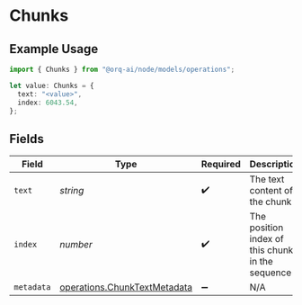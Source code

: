 # Chunks

## Example Usage

```typescript
import { Chunks } from "@orq-ai/node/models/operations";

let value: Chunks = {
  text: "<value>",
  index: 6043.54,
};
```

## Fields

| Field                                                                        | Type                                                                         | Required                                                                     | Description                                                                  |
| ---------------------------------------------------------------------------- | ---------------------------------------------------------------------------- | ---------------------------------------------------------------------------- | ---------------------------------------------------------------------------- |
| `text`                                                                       | *string*                                                                     | :heavy_check_mark:                                                           | The text content of the chunk                                                |
| `index`                                                                      | *number*                                                                     | :heavy_check_mark:                                                           | The position index of this chunk in the sequence                             |
| `metadata`                                                                   | [operations.ChunkTextMetadata](../../models/operations/chunktextmetadata.md) | :heavy_minus_sign:                                                           | N/A                                                                          |